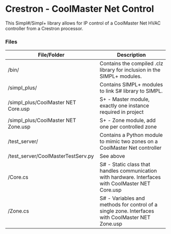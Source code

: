 # Crestron - CoolMaster Net Control
This Simpl#/Simpl+ library allows for IP control of a CoolMaster Net HVAC controller from a Crestron processor.

### Files

| File/Folder | Description |
| ----------- | ----------- |
| /bin/ | Contains the compiled .clz library for inclusion in the SIMPL+ modules. |
| /simpl_plus/ | Contains SIMPL+ modules to link S# library to SIMPL. |
| /simpl_plus/CoolMaster NET Core.usp | S+ - Master module, exactly one instance required in project |
| /simpl_plus/CoolMaster NET Zone.usp | S+ - Zone module, add one per controlled zone |
| /test_server/ | Contains a Python module to mimic two zones on a CoolMaster Net controller |
| /test_server/CoolMasterTestServ.py | See above |
| /Core.cs | S# - Static class that handles communication with hardware. Interfaces with CoolMaster NET Core.usp |
| /Zone.cs | S# - Variables and methods for control of a single zone. Interfaces with CoolMaster NET Zone.usp |